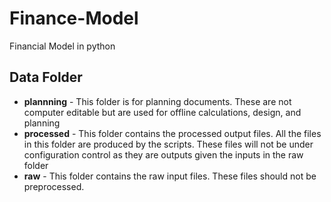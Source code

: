 # Finance-Model
Financial Model in python

## Data Folder

- **plannning** - This folder is for planning documents. These are not computer editable but are used for offline 
calculations, design, and planning
- **processed** - This folder contains the processed output files. All the files in this folder are produced
by the scripts. These files will not be under configuration control as they are outputs given the inputs in 
the raw folder
- **raw** - This folder contains the raw input files. These files should not be preprocessed.